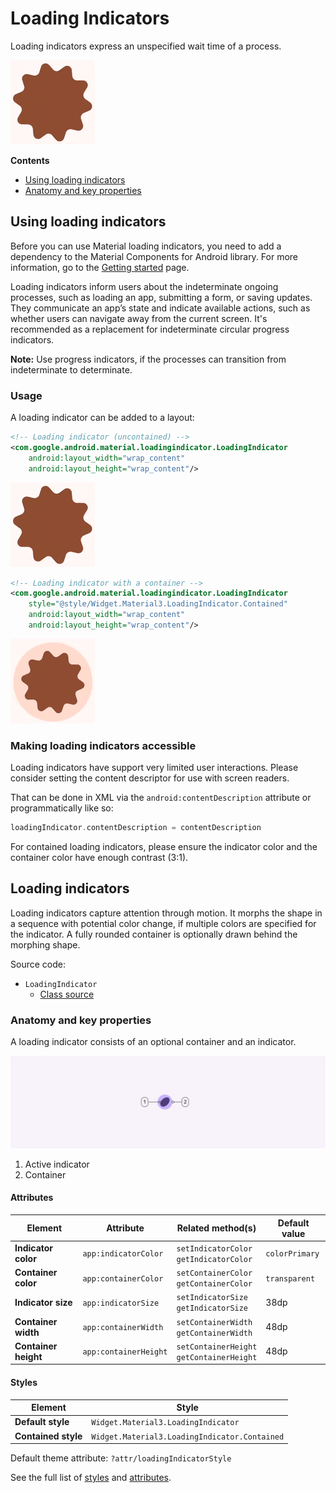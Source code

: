 <!--docs:
title: "Loading indicators"
layout: detail
section: components
excerpt: "Loading indicators express an unspecified wait time of a process."
iconId: loading_indicator
path: /catalog/loading-indicators/
-->

# Loading Indicators

Loading indicators express an unspecified wait time of a process.

![Animation of loading indicator](assets/loadingindicator/loading_indicator.gif)

**Contents**

*   [Using loading indicators](#using-progress-indicators)
*   [Anatomy and key properties](#anatomy-and-key-properties)

## Using loading indicators

Before you can use Material loading indicators, you need to add a dependency to
the Material Components for Android library. For more information, go to the
[Getting started](https://github.com/material-components/material-components-android/tree/master/docs/getting-started.md)
page.

Loading indicators inform users about the indeterminate ongoing processes, such
as loading an app, submitting a form, or saving updates. They communicate an
app’s state and indicate available actions, such as whether users can navigate
away from the current screen. It's recommended as a replacement for
indeterminate circular progress indicators.

**Note:** Use progress indicators, if the processes can transition from
indeterminate to determinate.

### Usage

A loading indicator can be added to a layout:

```xml
<!-- Loading indicator (uncontained) -->
<com.google.android.material.loadingindicator.LoadingIndicator
    android:layout_width="wrap_content"
    android:layout_height="wrap_content"/>
```

![Animation of uncontained loading indicator](assets/loadingindicator/loading_indicator.gif)

```xml
<!-- Loading indicator with a container -->
<com.google.android.material.loadingindicator.LoadingIndicator
    style="@style/Widget.Material3.LoadingIndicator.Contained"
    android:layout_width="wrap_content"
    android:layout_height="wrap_content"/>
```

![Animation of contained loading indicator](assets/loadingindicator/loading_indicator_contained.gif)

### Making loading indicators accessible

Loading indicators have support very limited user interactions. Please consider
setting the content descriptor for use with screen readers.

That can be done in XML via the `android:contentDescription` attribute or
programmatically like so:

```kt
loadingIndicator.contentDescription = contentDescription
```

For contained loading indicators, please ensure the indicator color and the
container color have enough contrast (3:1).

## Loading indicators

Loading indicators capture attention through motion. It morphs the shape in a
sequence with potential color change, if multiple colors are specified for the
indicator. A fully rounded container is optionally drawn behind the morphing
shape.

Source code:

*   `LoadingIndicator`
    *   [Class source](https://github.com/material-components/material-components-android/tree/master/lib/java/com/google/android/material/loadingindicator/LoadingIndicator.java)

### Anatomy and key properties

A loading indicator consists of an optional container and an indicator.

![Loading indicator anatomy](assets/loadingindicator/anatomy.png)

1.  Active indicator
2.  Container

#### Attributes

Element              | Attribute             | Related method(s)                             | Default value
-------------------- | --------------------- | --------------------------------------------- | -------------
**Indicator color**  | `app:indicatorColor`  | `setIndicatorColor`</br>`getIndicatorColor`   | `colorPrimary`
**Container color**  | `app:containerColor`  | `setContainerColor`</br>`getContainerColor`   | `transparent`
**Indicator size**   | `app:indicatorSize`   | `setIndicatorSize`</br>`getIndicatorSize`     | 38dp
**Container width**  | `app:containerWidth`  | `setContainerWidth`</br>`getContainerWidth`   | 48dp
**Container height** | `app:containerHeight` | `setContainerHeight`</br>`getContainerHeight` | 48dp

#### Styles

Element             | Style
------------------- | ---------------------------------------------
**Default style**   | `Widget.Material3.LoadingIndicator`
**Contained style** | `Widget.Material3.LoadingIndicator.Contained`

Default theme attribute: `?attr/loadingIndicatorStyle`

See the full list of
[styles](https://github.com/material-components/material-components-android/tree/master/lib/java/com/google/android/material/loadingindicator/res/values/styles.xml)
and
[attributes](https://github.com/material-components/material-components-android/tree/master/lib/java/com/google/android/material/loadingindicator/res/values/attrs.xml).
